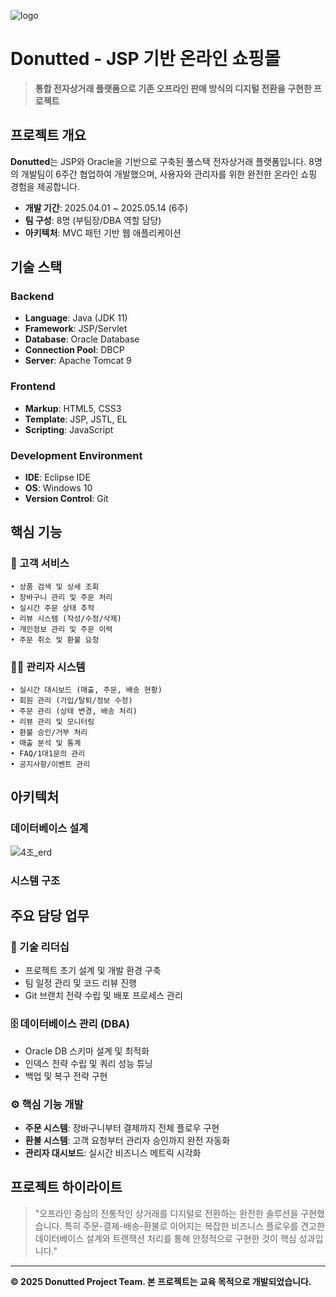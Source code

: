 ![logo](https://github.com/user-attachments/assets/5acd9fdf-7c58-496e-a42c-b48220a907c9)
# Donutted - JSP 기반 온라인 쇼핑몰

> **통합 전자상거래 플랫폼으로 기존 오프라인 판매 방식의 디지털 전환을 구현한 프로젝트**

## 프로젝트 개요

**Donutted**는 JSP와 Oracle을 기반으로 구축된 풀스택 전자상거래 플랫폼입니다. 8명의 개발팀이 6주간 협업하여 개발했으며, 사용자와 관리자를 위한 완전한 온라인 쇼핑 경험을 제공합니다.

- **개발 기간**: 2025.04.01 ~ 2025.05.14 (6주)
- **팀 구성**: 8명 (부팀장/DBA 역할 담당)
- **아키텍처**: MVC 패턴 기반 웹 애플리케이션

## 기술 스택

### Backend
- **Language**: Java (JDK 11)
- **Framework**: JSP/Servlet
- **Database**: Oracle Database
- **Connection Pool**: DBCP
- **Server**: Apache Tomcat 9

### Frontend
- **Markup**: HTML5, CSS3
- **Template**: JSP, JSTL, EL
- **Scripting**: JavaScript

### Development Environment
- **IDE**: Eclipse IDE
- **OS**: Windows 10
- **Version Control**: Git

## 핵심 기능

### 🛒 고객 서비스
```
• 상품 검색 및 상세 조회
• 장바구니 관리 및 주문 처리
• 실시간 주문 상태 추적
• 리뷰 시스템 (작성/수정/삭제)
• 개인정보 관리 및 주문 이력
• 주문 취소 및 환불 요청
```

### 👨‍💼 관리자 시스템
```
• 실시간 대시보드 (매출, 주문, 배송 현황)
• 회원 관리 (가입/탈퇴/정보 수정)
• 주문 관리 (상태 변경, 배송 처리)
• 리뷰 관리 및 모니터링
• 환불 승인/거부 처리
• 매출 분석 및 통계
• FAQ/1대1문의 관리
• 공지사항/이벤트 관리
```

## 아키텍처

### 데이터베이스 설계

![4조_erd](https://github.com/user-attachments/assets/dbdf5438-88ba-4158-a790-dc0375807b6d)


### 시스템 구조


## 주요 담당 업무

### 🔧 기술 리더십
- 프로젝트 초기 설계 및 개발 환경 구축
- 팀 일정 관리 및 코드 리뷰 진행
- Git 브랜치 전략 수립 및 배포 프로세스 관리

### 🗄️ 데이터베이스 관리 (DBA)
- Oracle DB 스키마 설계 및 최적화
- 인덱스 전략 수립 및 쿼리 성능 튜닝
- 백업 및 복구 전략 구현

### ⚙️ 핵심 기능 개발
- **주문 시스템**: 장바구니부터 결제까지 전체 플로우 구현
- **환불 시스템**: 고객 요청부터 관리자 승인까지 완전 자동화
- **관리자 대시보드**: 실시간 비즈니스 메트릭 시각화


## 프로젝트 하이라이트

> "오프라인 중심의 전통적인 상거래를 디지털로 전환하는 완전한 솔루션을 구현했습니다. 특히 주문-결제-배송-환불로 이어지는 복잡한 비즈니스 플로우를 견고한 데이터베이스 설계와 트랜잭션 처리를 통해 안정적으로 구현한 것이 핵심 성과입니다."

---

**© 2025 Donutted Project Team. 본 프로젝트는 교육 목적으로 개발되었습니다.**
